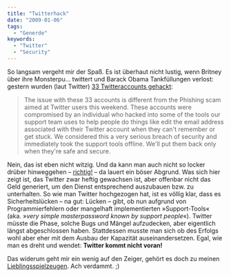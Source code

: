 ```yaml
---
title: "Twitterhack"
date: "2009-01-06"
tags:
  - "Generde"
keywords:
  - "Twitter"
  - "Security"
---
```


So langsam vergeht mir der Spaß. Es ist überhaut nicht lustig, wenn Britney über ihre Monsterpu… twittert und Barack Obama Tankfüllungen verlost: gestern wurden (laut Twitter) [33 Twitteraccounts gehackt](http://blog.twitter.com/2009/01/monday-morning-madness.html):

> The issue with these 33 accounts is different from the Phishing scam aimed at Twitter users this weekend. These accounts were compromised by an individual who hacked into some of the tools our support team uses to help people do things like edit the email address associated with their Twitter account when they can't remember or get stuck. We considered this a very serious breach of security and immediately took the support tools offline. We'll put them back only when they're safe and secure.

Nein, das ist eben nicht witzig. Und da kann man auch nicht so locker drüber hinweggehen – [richtig!](http://lumma.de/2009/01/05/sicherheitsprobleme-bei-twitter-immer-schlimmer/) – da lauert ein böser Abgrund. Was sich hier zeigt ist, das Twitter zwar heftig gewachsen ist, aber offenbar nicht das Geld generiert, um den Dienst entsprechend auszubauen bzw. zu unterhalten. So wie man Twitter hochgezogen hat, ist es völlig klar, dass es Sicherheitslücken – na gut: Lücken – gibt, ob nun aufgrund von Programmierfehlern oder mangelhaft implementierten »Support-Tools« (aka. »_very simple masterpassword known by support people_«). Twitter müsste die Phase, solche Bugs und Mängel aufzudecken, aber eigentlich längst abgeschlossen haben. Stattdessen musste man sich ob des Erfolgs wohl aber eher mit dem Ausbau der Kapazität auseinandersetzen. Egal, wie man es dreht und wendet: **Twitter kommt nicht voran!**

Das widerum geht mir ein wenig auf den Zeiger, gehört es doch zu meinen [Lieblingsspielzeugen](http://twitter.com/nicobruenjes). Ach verdammt. ;)
